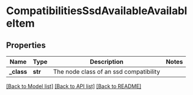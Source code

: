 # CompatibilitiesSsdAvailableAvailableItem

## Properties
Name | Type | Description | Notes
------------ | ------------- | ------------- | -------------
**_class** | **str** | The node class of an ssd compatibility | 

[[Back to Model list]](../README.md#documentation-for-models) [[Back to API list]](../README.md#documentation-for-api-endpoints) [[Back to README]](../README.md)


